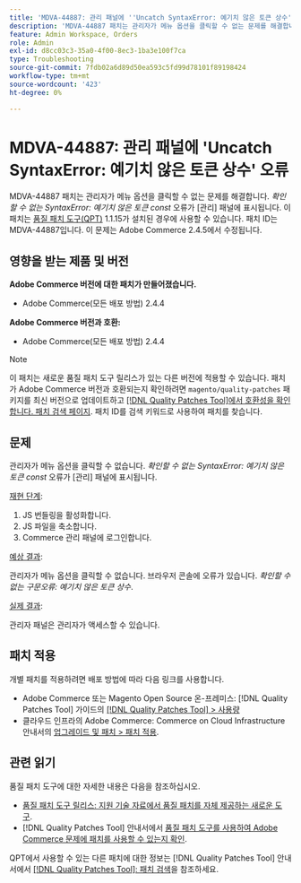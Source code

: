 ```yaml
---
title: 'MDVA-44887: 관리 패널에 ''Uncatch SyntaxError: 예기치 않은 토큰 상수'' 오류'
description: 'MDVA-44887 패치는 관리자가 메뉴 옵션을 클릭할 수 없는 문제를 해결합니다. *확인할 수 없는 구문Error: 예기치 않은 토큰 const* 오류가 관리 패널에 표시됩니다. 이 패치는 [Quality Patches Tool (QPT)](https://experienceleague.adobe.com/ko/docs/commerce-operations/tools/quality-patches-tool/quality-patches-tool-to-self-serve-quality-patches) 1.1.15가 설치된 경우 사용할 수 있습니다. 패치 ID는 MDVA-44887입니다. 이 문제는 Adobe Commerce 2.4.5에서 수정됩니다.'
feature: Admin Workspace, Orders
role: Admin
exl-id: d8cc03c3-35a0-4f00-8ec3-1ba3e100f7ca
type: Troubleshooting
source-git-commit: 7fdb02a6d89d50ea593c5fd99d78101f89198424
workflow-type: tm+mt
source-wordcount: '423'
ht-degree: 0%

---
```


# MDVA-44887: 관리 패널에 &#39;Uncatch SyntaxError: 예기치 않은 토큰 상수&#39; 오류

MDVA-44887 패치는 관리자가 메뉴 옵션을 클릭할 수 없는 문제를 해결합니다. *확인할 수 없는 SyntaxError: 예기치 않은 토큰 const* 오류가 [관리] 패널에 표시됩니다. 이 패치는 [품질 패치 도구(QPT)](https://experienceleague.adobe.com/ko/docs/commerce-operations/tools/quality-patches-tool/quality-patches-tool-to-self-serve-quality-patches) 1.1.15가 설치된 경우에 사용할 수 있습니다. 패치 ID는 MDVA-44887입니다. 이 문제는 Adobe Commerce 2.4.5에서 수정됩니다.

## 영향을 받는 제품 및 버전

**Adobe Commerce 버전에 대한 패치가 만들어졌습니다.**

* Adobe Commerce(모든 배포 방법) 2.4.4

**Adobe Commerce 버전과 호환:**

* Adobe Commerce(모든 배포 방법) 2.4.4

>[!NOTE]
>
>이 패치는 새로운 품질 패치 도구 릴리스가 있는 다른 버전에 적용할 수 있습니다. 패치가 Adobe Commerce 버전과 호환되는지 확인하려면 `magento/quality-patches` 패키지를 최신 버전으로 업데이트하고 [[!DNL Quality Patches Tool]에서 호환성을 확인합니다. 패치 검색 페이지](https://experienceleague.adobe.com/ko/docs/commerce-operations/tools/quality-patches-tool/quality-patches-tool-to-self-serve-quality-patches). 패치 ID를 검색 키워드로 사용하여 패치를 찾습니다.

## 문제

관리자가 메뉴 옵션을 클릭할 수 없습니다. *확인할 수 없는 SyntaxError: 예기치 않은 토큰 const* 오류가 [관리] 패널에 표시됩니다.

<u>재현 단계</u>:

1. JS 번들링을 활성화합니다.
1. JS 파일을 축소합니다.
1. Commerce 관리 패널에 로그인합니다.

<u>예상 결과</u>:

관리자가 메뉴 옵션을 클릭할 수 없습니다. 브라우저 콘솔에 오류가 있습니다. *확인할 수 없는 구문오류: 예기치 않은 토큰 상수*.

<u>실제 결과</u>:

관리자 패널은 관리자가 액세스할 수 있습니다.

## 패치 적용

개별 패치를 적용하려면 배포 방법에 따라 다음 링크를 사용합니다.

* Adobe Commerce 또는 Magento Open Source 온-프레미스: [!DNL Quality Patches Tool] 가이드의 [[!DNL Quality Patches Tool] > 사용량](/help/tools/quality-patches-tool/usage.md)
* 클라우드 인프라의 Adobe Commerce: Commerce on Cloud Infrastructure 안내서의 [업그레이드 및 패치 > 패치 적용](https://experienceleague.adobe.com/docs/commerce-cloud-service/user-guide/develop/upgrade/apply-patches.html?lang=ko).

## 관련 읽기

품질 패치 도구에 대한 자세한 내용은 다음을 참조하십시오.

* [품질 패치 도구 릴리스: 지원 기술 자료에서 품질 패치를 자체 제공하는 새로운 도구](https://experienceleague.adobe.com/ko/docs/commerce-operations/tools/quality-patches-tool/quality-patches-tool-to-self-serve-quality-patches).
* [!DNL Quality Patches Tool] 안내서에서 [품질 패치 도구를 사용하여 Adobe Commerce 문제에 패치를 사용할 수 있는지 확인](/help/tools/quality-patches-tool/patches-available-in-qpt/check-patch-for-magento-issue-with-magento-quality-patches.md).

QPT에서 사용할 수 있는 다른 패치에 대한 정보는 [!DNL Quality Patches Tool] 안내서에서 [[!DNL Quality Patches Tool]: 패치 검색](https://experienceleague.adobe.com/tools/commerce-quality-patches/index.html?lang=ko)을 참조하세요.
